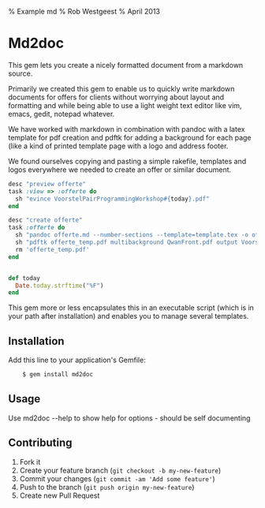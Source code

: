 % Example md
% Rob Westgeest
% April 2013

# Md2doc

This gem lets you create a nicely formatted document from a markdown
source.

Primarily we created this gem to enable us to quickly write markdown
documents for offers for clients without worrying about layout and
formatting and while being able to use a light weight text editor like
vim, emacs, gedit, notepad whatever.

We have worked with markdown in combination with pandoc with a latex
template for pdf creation and pdftk for adding a background for each
page (like a kind of printed template page with a logo and address
footer.

We found ourselves copying and pasting a simple rakefile, templates and logos
everywhere we needed to create an offer or similar document.

```ruby
desc "preview offerte"
task :view => :offerte do
  sh "evince VoorstelPairProgrammingWorkshop#{today}.pdf"
end

desc "create offerte"
task :offerte do
  sh "pandoc offerte.md --number-sections --template=template.tex -o offerte_temp.pdf"
  sh "pdftk offerte_temp.pdf multibackground QwanFront.pdf output VoorstelPairProgrammingWorkshop#{today}.pdf"
  rm 'offerte_temp.pdf'
end


def today
  Date.today.strftime("%F")
end
```

This gem more or less encapsulates this in an executable script (which
is in your path after installation) and enables you to manage several
templates.

## Installation

Add this line to your application's Gemfile:

```bash
    $ gem install md2doc
```

## Usage

Use md2doc --help to show help for options - should be self documenting

## Contributing

1. Fork it
2. Create your feature branch (`git checkout -b my-new-feature`)
3. Commit your changes (`git commit -am 'Add some feature'`)
4. Push to the branch (`git push origin my-new-feature`)
5. Create new Pull Request

